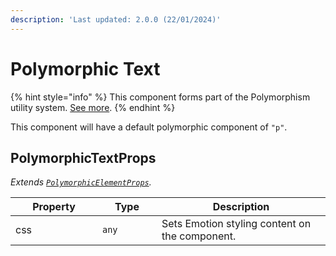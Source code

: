 ```yaml
---
description: 'Last updated: 2.0.0 (22/01/2024)'
---
```


# Polymorphic Text

{% hint style="info" %}
This component forms part of the Polymorphism utility system. [See more](../../core-concepts/polymorphism.md).
{% endhint %}

This component will have a default polymorphic component of `"p"`.

## PolymorphicTextProps

_Extends_ [_`PolymorphicElementProps`_](../generics/polymorphic.md)_._

<table data-full-width="true"><thead><tr><th width="123">Property</th><th width="79">Type</th><th>Description</th></tr></thead><tbody><tr><td>css</td><td><code>any</code></td><td>Sets Emotion styling content on the component.</td></tr></tbody></table>
